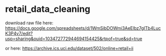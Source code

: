 # retail_data_cleaning
download raw file here: https://docs.google.com/spreadsheets/d/1WmSibDOWmi3AeElbz7gITb4LucK3P4v7/edit?usp=sharing&ouid=103472772944694154425&rtpof=true&sd=true

or here: https://archive.ics.uci.edu/dataset/502/online+retail+ii
